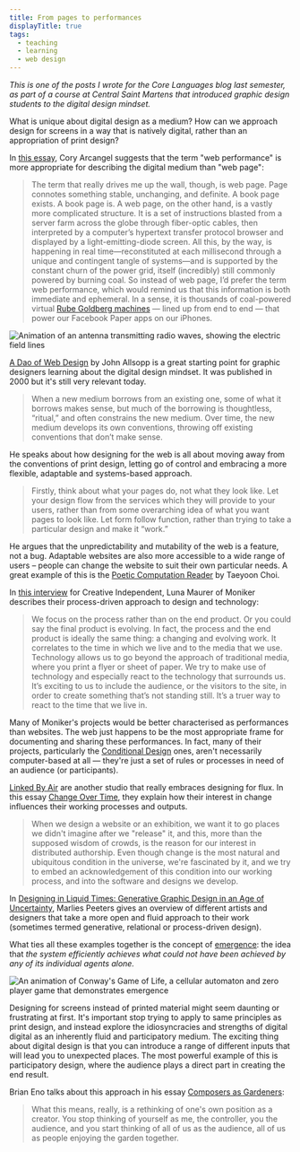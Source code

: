 ```yaml
---
title: From pages to performances
displayTitle: true
tags:
  - teaching
  - learning
  - web design
---
```


*This is one of the posts I wrote for the Core Languages blog last semester, as part of a course at Central Saint Martens that introduced graphic design students to the digital design mindset.*

What is unique about digital design as a medium? How can we approach design for screens in a way that is natively digital, rather than an appropriation of print design?

In [this essay](https://www.artforum.com/print/201406/the-warhol-files-andy-warhol-s-long-lost-computer-graphics-46874), Cory Arcangel suggests that the term "web performance" is more appropriate for describing the digital medium than "web page":

> The term that really drives me up the wall, though, is web page. Page connotes something stable, unchanging, and definite. A book page exists. A book page is. A web page, on the other hand, is a vastly more complicated structure. It is a set of instructions blasted from a server farm across the globe through fiber-optic cables, then interpreted by a computer’s hypertext transfer protocol browser and displayed by a light-emitting-diode screen. All this, by the way, is happening in real time—reconstituted at each millisecond through a unique and contingent tangle of systems—and is supported by the constant churn of the power grid, itself (incredibly) still commonly powered by burning coal. So instead of web page, I’d prefer the term web performance, which would remind us that this information is both immediate and ephemeral. In a sense, it is thousands of coal-powered virtual [Rube Goldberg machines]((https://sebastianlyserena.dk/form)) — lined up from end to end — that power our Facebook Paper apps on our iPhones.

<!-- more -->

![Animation of an antenna transmitting radio waves, showing the electric field lines](https://d2w9rnfcy7mm78.cloudfront.net/8281019/original_0d895ecd172da7222ec24db394af483c.gif?1597048875?bc=0)

[A Dao of Web Design](https://alistapart.com/article/dao/) by John Allsopp is a great starting point for graphic designers learning about the digital design mindset. It was published in 2000 but it's still very relevant today.

> When a new medium borrows from an existing one, some of what it borrows makes sense, but much of the borrowing is thoughtless, “ritual,” and often constrains the new medium. Over time, the new medium develops its own conventions, throwing off existing conventions that don’t make sense.

He speaks about how designing for the web is all about moving away from the conventions of print design, letting go of control and embracing a more flexible, adaptable and systems-based approach. 

> Firstly, think about what your pages do, not what they look like. Let your design flow from the services which they will provide to your users, rather than from some overarching idea of what you want pages to look like. Let form follow function, rather than trying to take a particular design and make it “work.”

He argues that the unpredictability and mutability of the web is a feature, not a bug. Adaptable websites are also more accessible to a wide range of users – people can change the website to suit their own particular needs. A great example of this is the [Poetic Computation Reader](https://poeticcomputation.info/) by Taeyoon Choi.

In [this interview](https://thecreativeindependent.com/people/luna-maurer-on-being-a-designer/) for Creative Independent, Luna Maurer of Moniker describes their process-driven approach to design and technology: 

> We focus on the process rather than on the end product. Or you could say the final product is evolving. In fact, the process and the end product is ideally the same thing: a changing and evolving work. It correlates to the time in which we live and to the media that we use. Technology allows us to go beyond the approach of traditional media, where you print a flyer or sheet of paper. We try to make use of technology and especially react to the technology that surrounds us. It’s exciting to us to include the audience, or the visitors to the site, in order to create something that’s not standing still. It’s a truer way to react to the time that we live in.

Many of Moniker's projects would be better characterised as performances than websites. The web just happens to be the most appropriate frame for documenting and sharing these performances. In fact, many of their projects, particularly the [Conditional Design](https://conditionaldesign.org/) ones, aren't necessarily computer-based at all — they're just a set of rules or processes in need of an audience (or participants).

[Linked By Air](https://www.linkedbyair.net/) are another studio that really embraces designing for flux. In this essay [Change Over Time](https://www.dropbox.com/s/vrbohg2yuvc8ex0/Linked%20by%20Air-%20Change.pdf?dl=0), they explain how their interest in change influences their working processes and outputs.

> When we design a website or an exhibition, we want it to go places we didn't imagine after we "release" it, and this, more than the supposed wisdom of crowds, is the reason for our interest in distributed authorship. Even though change is the most natural and ubiquitous condition in the universe, we're fascinated by it, and we try to embed an acknowledgement of this condition into our working process, and into the software and designs we develop.

In [Designing in Liquid Times: Generative Graphic Design in an Age of Uncertainty](http://adht.parsons.edu/designstudies/plot/designing-in-liquid-times-generative-graphic-design-in-an-age-of-uncertainty/), Marlies Peeters gives an overview of different artists and designers that take a more open and fluid approach to their work (sometimes termed generative, relational or process-driven design).

What ties all these examples together is the concept of [emergence](https://en.wikipedia.org/wiki/Emergence): the idea that *the system efficiently achieves what could not have been achieved by any of its individual agents alone.*

![An animation of Conway's Game of Life, a cellular automaton and zero player game that demonstrates emergence](https://d2w9rnfcy7mm78.cloudfront.net/8281057/original_696be918991c66f1a06222bd1a8e35b0.gif?1597049388?bc=0)

Designing for screens instead of printed material might seem daunting or frustrating at first. It's important stop trying to apply to same principles as print design, and instead explore the idiosyncracies and strengths of digital digital as an inherently fluid and participatory medium. The exciting thing about digital design is that you can introduce a range of different inputs that will lead you to unexpected places. The most powerful example of this is participatory design, where the audience plays a direct part in creating the end result.

Brian Eno talks about this approach in his essay [Composers as Gardeners](http://www.moredarkthanshark.org/eno_int_edge-nov11.html):

> What this means, really, is a rethinking of one's own position as a creator. You stop thinking of yourself as me, the controller, you the audience, and you start thinking of all of us as the audience, all of us as people enjoying the garden together.